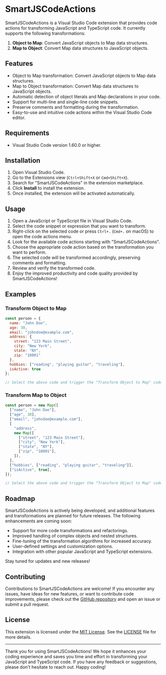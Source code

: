 # SmartJSCodeActions

SmartJSCodeActions is a Visual Studio Code extension that provides code actions for transforming JavaScript and TypeScript code. It currently supports the following transformations:

1. **Object to Map**: Convert JavaScript objects to Map data structures.
2. **Map to Object**: Convert Map data structures to JavaScript objects.

## Features

- Object to Map transformation: Convert JavaScript objects to Map data structures.
- Map to Object transformation: Convert Map data structures to JavaScript objects.
- Automatic detection of object literals and Map declarations in your code.
- Support for multi-line and single-line code snippets.
- Preserve comments and formatting during the transformation.
- Easy-to-use and intuitive code actions within the Visual Studio Code editor.

## Requirements

- Visual Studio Code version 1.60.0 or higher.

## Installation

1. Open Visual Studio Code.
2. Go to the Extensions view (`Ctrl+Shift+X` or `Cmd+Shift+X`).
3. Search for "SmartJSCodeActions" in the extension marketplace.
4. Click **Install** to install the extension.
5. Once installed, the extension will be activated automatically.

## Usage

1. Open a JavaScript or TypeScript file in Visual Studio Code.
2. Select the code snippet or expression that you want to transform.
3. Right-click on the selected code or press `Ctrl+.` (`Cmd+.` on macOS) to open the code actions menu.
4. Look for the available code actions starting with "SmartJSCodeActions".
5. Choose the appropriate code action based on the transformation you want to perform.
6. The selected code will be transformed accordingly, preserving comments and formatting.
7. Review and verify the transformed code.
8. Enjoy the improved productivity and code quality provided by SmartJSCodeActions!



## Examples

### Transform Object to Map

```javascript
const person = {
  name: "John Doe",
  age: 30,
  email: "johndoe@example.com",
  address: {
    street: "123 Main Street",
    city: "New York",
    state: "NY",
    zip: "10001"
  },
  hobbies: ["reading", "playing guitar", "traveling"],
  isActive: true
};

// Select the above code and trigger the "Transform Object to Map" code action.
```

### Transform Map to Object

```javascript
const person = new Map([
  ["name", "John Doe"],
  ["age", 30],
  ["email", "johndoe@example.com"],
  [
    "address",
    new Map([
      ["street", "123 Main Street"],
      ["city", "New York"],
      ["state", "NY"],
      ["zip", "10001"],
    ]),
  ],
  ["hobbies", ["reading", "playing guitar", "traveling"]],
  ["isActive", true],
]);

// Select the above code and trigger the "Transform Object to Map" code action.

```

## Roadmap

SmartJSCodeActions is actively being developed, and additional features and transformations are planned for future releases. The following enhancements are coming soon:

- Support for more code transformations and refactorings.
- Improved handling of complex objects and nested structures.
- Fine-tuning of the transformation algorithms for increased accuracy.
- User-defined settings and customization options.
- Integration with other popular JavaScript and TypeScript extensions.

Stay tuned for updates and new releases!

## Contributing

Contributions to SmartJSCodeActions are welcome! If you encounter any issues, have ideas for new features, or want to contribute code improvements, please check out the [GitHub repository](https://github.com/RajaJaganathan/smartjscodeactions) and open an issue or submit a pull request.

## License

This extension is licensed under the [MIT License](https://opensource.org/licenses/MIT). See the [LICENSE](LICENSE) file for more details.

---

Thank you for using SmartJSCodeActions! We hope it enhances your coding experience and saves you time and effort in transforming your JavaScript and TypeScript code. If you have any feedback or suggestions, please don't hesitate to reach out. Happy coding!
